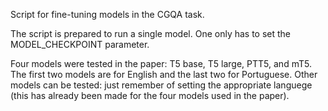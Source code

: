 Script for fine-tuning models in the CGQA task. 

The script is prepared to run a single model. One only has to set the MODEL_CHECKPOINT parameter.

Four models were tested in the paper: T5 base, T5 large, PTT5, and mT5. The first two models are for English and the last two for Portuguese. Other models can be tested: just remember of setting the appropriate languege (this has already been made for the four models used in the paper).

